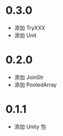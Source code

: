 # 0.3.0
  - 添加 TryXXX
  - 添加 Unit

# 0.2.0
  - 添加 JoinStr
  - 添加 PooledArray

# 0.1.1
  - 添加 Unity 包
